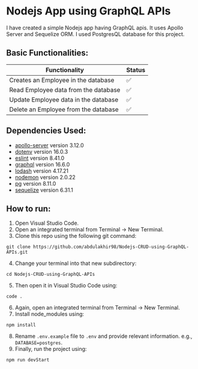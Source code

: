 # Nodejs App using GraphQL APIs

I have created a simple Nodejs app having GraphQL apis. It uses Apollo Server and Sequelize ORM. I used PostgresQL database for this project.

## Basic Functionalities:

| Functionality | Status |
| ---------- | --- |
| Creates an Employee in the database | :white_check_mark: |
| Read Employee data from the database | :white_check_mark: |
| Update Employee data in the database | :white_check_mark: |
| Delete an Employee from the database | :white_check_mark: |

## Dependencies Used:

- [apollo-server](https://www.npmjs.com/package/@apollo/server) version 3.12.0
- [dotenv](https://www.npmjs.com/package/dotenv) version 16.0.3
- [eslint](https://www.npmjs.com/package/eslint) version 8.41.0
- [graphql](https://www.npmjs.com/package/graphql) version 16.6.0
- [lodash](https://www.npmjs.com/package/lodash) version 4.17.21
- [nodemon](https://www.npmjs.com/package/nodemon) version 2.0.22
- [pg](https://www.npmjs.com/package/pg) version 8.11.0
- [sequelize](https://www.npmjs.com/package/sequelize) version 6.31.1

## How to run:

1. Open Visual Studio Code.
2. Open an integrated terminal from Terminal -> New Terminal.
3. Clone this repo using the following git command:

```
git clone https://github.com/abdulakhir98/Nodejs-CRUD-using-GraphQL-APIs.git
```
4. Change your terminal into that new subdirectory:

```
cd Nodejs-CRUD-using-GraphQL-APIs
```
5. Then open it in Visual Studio Code using:

```
code .
```
6. Again, open an integrated terminal from Terminal -> New Terminal.
7. Install node_modules using:

```
npm install
```

8. Rename `.env.example` file to `.env` and provide relevant information. e.g., `DATABASE=postgres`.
9. Finally, run the project using:

```
npm run devStart
```
